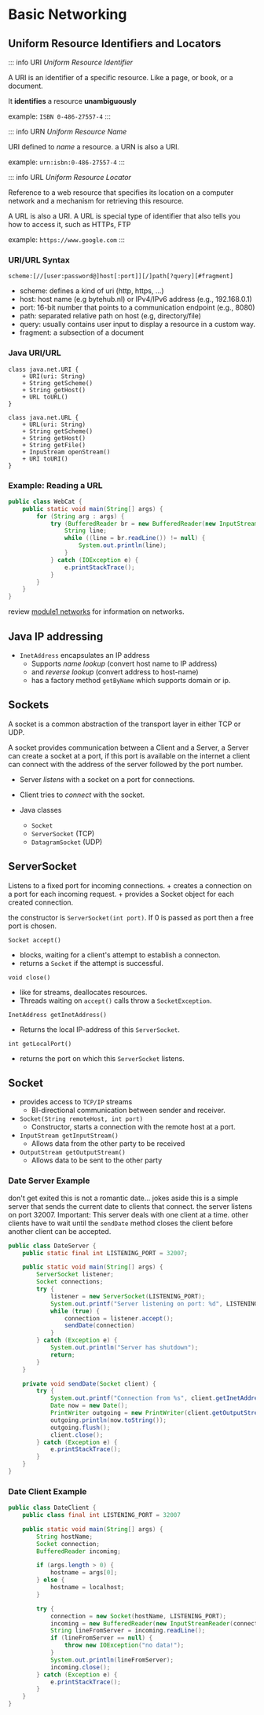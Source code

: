 # Basic Networking

## Uniform Resource Identifiers and Locators

::: info URI
*Uniform Resource Identifier*

A URI is an identifier of a specific resource.
Like a page, or book, or a document.

It **identifies** a resource **unambiguously**

example: `ISBN 0-486-27557-4`
:::

::: info URN
*Uniform Resource Name*

URI defined to *name* a resource.
a URN is also a URI.

example: `urn:isbn:0-486-27557-4`
:::

::: info URL
*Uniform Resource Locator*

Reference to a web resource that specifies its location on a computer network and a mechanism for retrieving this resource.

A URL is also a URI.
A URL is special type of identifier that also tells you how to access it, such as HTTPs, FTP

example: `https://www.google.com`
:::

### URI/URL Syntax

`scheme:[//[user:password@]host[:port]][/]path[?query][#fragment]`

+ scheme: defines a kind of uri (http, https, ...)
+ host: host name (e.g bytehub.nl) or IPv4/IPv6 address (e.g., 192.168.0.1)
+ port: 16-bit number that points to a communication endpoint (e.g., 8080)
+ path: separated relative path on host (e.g, directory/file)
+ query: usually contains user input to display a resource in a custom way.
+ fragment: a subsection of a document


### Java URI/URL

```plantuml
class java.net.URI {
    + URI(uri: String)
    + String getScheme()
    + String getHost()
    + URL toURL()
}

class java.net.URL {
    + URL(uri: String)
    + String getScheme()
    + String getHost()
    + String getFile()
    + InpuStream openStream()
    + URI toURI()
}
```

### Example: Reading a URL

```java
public class WebCat {
    public static void main(String[] args) {
        for (String arg : args) {
            try (BufferedReader br = new BufferedReader(new InputStreamReader(new URL(arg).openStream()))) {
                String line;
                while ((line = br.readLine()) != null) {
                    System.out.println(line);
                }
            } catch (IOException e) {
                e.printStackTrace();
            }
        }
    }
}
```

review [module1 networks](/Study-Notes/Module-1/Introduction-To-CS/OS-&-CN/CN.html) for information on networks.


## Java IP addressing

+ `InetAddress` encapsulates an IP address
    + Supports *name lookup* (convert host name to IP address)
    + and *reverse lookup* (convert address to host-name)
    + has a factory method `getByName` which supports domain or ip.

## Sockets
A socket is a common abstraction of the transport layer in either TCP or UDP.

A socket provides communication between a Client and a Server, a Server can create a socket at a port, if this port is available on the internet a client can connect with the address of the server followed by the port number.

+ Server *listens* with a socket on a port for connections.
+ Client tries to *connect* with the socket.

+ Java classes
    + `Socket`
    + `ServerSocket` (TCP)
    + `DatagramSocket` (UDP)


## ServerSocket
Listens to a fixed port for incoming connections.
    + creates a connection on a port for each incoming request.
    + provides a Socket object for each created connection.

the constructor is `ServerSocket(int port)`. If 0 is passed as port then a free port is chosen.

`Socket accept()`
+ blocks, waiting for a client's attempt to establish a connecton.
+ returns a `Socket` if the attempt is successful.

`void close()`
+ like for streams, deallocates resources.
+ Threads waiting on `accept()` calls throw a `SocketException`.

`InetAddress getInetAddress()`
+ Returns the local IP-address of this `ServerSocket`.

`int getLocalPort()`
+ returns the port on which this `ServerSocket` listens.

## Socket
+ provides access to `TCP/IP` streams
    + BI-directional communication between sender and receiver.
+ `Socket(String remoteHost, int port)`
    + Constructor, starts a connection with the remote host at a port.
+ `InputStream getInputStream()`
    + Allows data from the other party to be received
+ `OutputStream getOutputStream()`
    + Allows data to be sent to the other party

### Date Server Example
don't get exited this is not a romantic date...
jokes aside this is a simple server that sends the current date to clients that connect.
the server listens on port 32007.
Important: This server deals with one client at a time.
other clients have to wait until the `sendDate` method closes the client before another client can be accepted.

```java
public class DateServer {
    public static final int LISTENING_PORT = 32007;

    public static void main(String[] args) {
        ServerSocket listener;
        Socket connections;
        try {
            listener = new ServerSocket(LISTENING_PORT);
            System.out.printf("Server listening on port: %d", LISTENING_PORT);
            while (true) {
                connection = listener.accept();
                sendDate(connection)
            }
        } catch (Exception e) {
            System.out.println("Server has shutdown");
            return;
        }
    }

    private void sendDate(Socket client) {
        try {
            System.out.printf("Connection from %s", client.getInetAddress().toString());
            Date now = new Date();
            PrintWriter outgoing = new PrintWriter(client.getOutputStream());
            outgoing.println(now.toString());
            outgoing.flush();
            client.close();
        } catch (Exception e) {
            e.printStackTrace();
        }
    }
}
```

### Date Client Example
```java
public class DateClient {
    public class final int LISTENING_PORT = 32007

    public static void main(String[] args) {
        String hostName;
        Socket connection;
        BufferedReader incoming;

        if (args.length > 0) {
            hostname = args[0];
        } else {
            hostname = localhost;
        }

        try {
            connection = new Socket(hostName, LISTENING_PORT);
            incoming = new BufferedReader(new InputStreamReader(connection.getInputStream());
            String lineFromServer = incoming.readLine();
            if (lineFromServer == null) {
                throw new IOException("no data!");
            }
            System.out.println(lineFromServer);
            incoming.close();
        } catch (Exception e) {
            e.printStackTrace();
        }
    }
}
```